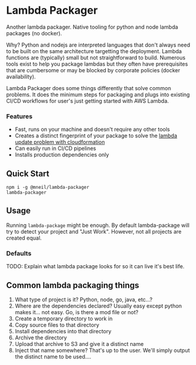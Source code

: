 # Lambda Packager

Another lambda packager. Native tooling for python and node lambda packages (no docker).

Why? Python and nodejs are interpreted languages that don't always need to be built on the same architecture targetting the deployment. Lambda functions are (typically) small but not straightforward to build. Numerous tools exist to help you package lambdas but they often have prerequisites that are cumbersome or may be blocked by corporate policies (docker availability).

Lambda Packager does some things differently that solve common problems. It does the minimum steps for packaging and plugs into existing CI/CD workflows for user's just getting started with AWS Lambda.

### Features

- Fast, runs on your machine and doesn't require any other tools
- Creates a distinct fingerprint of your package to solve the [lambda update problem with cloudformation](https://stackoverflow.com/questions/47426248/aws-lambda-code-in-s3-bucket-not-updating)
- Can easily run in CI/CD pipelines
- Installs production dependencies only

## Quick Start

```
npm i -g @mneil/lambda-packager
lambda-packager
```

## Usage

Running `lambda-package` might be enough. By default lambda-package will try to detect your project and "Just Work". However, not all projects are created equal.

### Defaults

TODO: Explain what lambda package looks for so it can live it's best life.

## Common lambda packaging things

1.  What type of project is it? Python, node, go, java, etc...?
2.  Where are the dependencies declared? Usually easy except python makes it... not easy. Go, is there a mod file or not?
3.  Create a temporary directory to work in
4.  Copy source files to that directory
5.  Install dependencies into that directory
6.  Archive the directory
7.  Upload that archive to S3 and give it a distinct name
8.  Inject that name somewhere? That's up to the user. We'll simply output the distinct name to be used....
